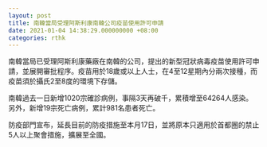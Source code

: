 ```yaml
---
layout: post
title: 南韓當局受理阿斯利康南韓公司疫苗使用許可申請　
date: 2021-01-04 14:38:29.000000000 +08:00
categories: rthk
---
```


南韓當局已受理阿斯利康藥廠在南韓的公司，提出的新型冠狀病毒疫苗使用許可申請，並展開審批程序。疫苗用於18歲或以上人士，在4至12星期內分兩次接種，而疫苗須於攝氏2至8度的環境下存儲。

南韓過去一日新增1020宗確診病例，事隔3天再破千，累積增至64264人感染。另外，新增19宗死亡病例，累計981名患者死亡。

防疫部門宣布，延長目前的防疫措施至本月17日，並將原本只適用於首都圈的禁止5人以上聚會措施，擴展至全國。
